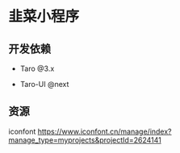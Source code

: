# 韭菜小程序

## 开发依赖

- Taro @3.x

- Taro-UI @next

## 资源

iconfont https://www.iconfont.cn/manage/index?manage_type=myprojects&projectId=2624141

